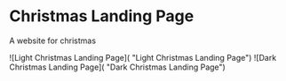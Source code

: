 # Christmas Landing Page
 A website for christmas

![Light Christmas Landing Page]( "Light Christmas Landing Page")
![Dark Christmas Landing Page]( "Dark Christmas Landing Page")
